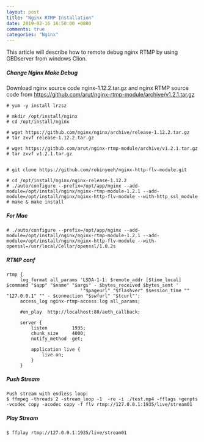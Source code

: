 ```yaml
---
layout: post
title: "Nginx RTMP Installation"
date: 2019-02-16 16:50:00 +0800
comments: true
categories: "Nginx"
---
```


This article will describe how to remote debug nginx RTMP by using GBDserver from windows Clion.

##### Change Nginx Make Debug 

Download nginx source code nginx-1.12.2.tar.gz and nginx RTMP source code from https://github.com/arut/nginx-rtmp-module/archive/v1.2.1.tar.gz

```
# yum -y install lrzsz

# mkdir /opt/install/nginx
# cd /opt/install/nginx 

# wget https://github.com/nginx/nginx/archive/release-1.12.2.tar.gz
# tar zxvf release-1.12.2.tar.gz

# wget https://github.com/arut/nginx-rtmp-module/archive/v1.2.1.tar.gz
# tar zxvf v1.2.1.tar.gz


# git clone https://github.com/robinyeeh/nginx-http-flv-module.git

# cd /opt/install/nginx/nginx-release-1.12.2
# ./auto/configure --prefix=/opt/app/nginx --add-module=/opt/install/nginx/nginx-rtmp-module-1.2.1 --add-module=/opt/install/nginx/nginx-http-flv-module --with-http_ssl_module
# make & make install
```

##### For Mac

```
# ./auto/configure --prefix=/opt/app/nginx --add-module=/opt/install/nginx/nginx-rtmp-module-1.2.1 --add-module=/opt/install/nginx/nginx-http-flv-module --with-openssl=/usr/local/Cellar/openssl/1.0.2s
```

##### RTMP conf
```
rtmp {
     log_format all_params 'LSDA-1-1: $remote_addr [$time_local] $command "$app" "$name" "$args" - $bytes_received $bytes_sent '
                           '"$pageurl" "$flashver" $session_time "" "127.0.0.1" "" - $connection "$swfurl" "$tcurl"';
     access_log nginx-rtmp-access.log all_params;

     #on_play  http://localhost:80/auth_callback;

     server {
         listen         1935;
         chunk_size     4000;
         notify_method  get;

         application live {
             live on;
         }
     }

```

##### Push Stream

```
Push stream with endless loop:
$ ffmpeg -threads 2 -stream_loop -1  -re -i ./test.mp4 -fflags +genpts  -vcodec copy -acodec copy -f flv rtmp://127.0.0.1:1935/live/stream01
```

##### Play Stream

```
$ ffplay rtmp://127.0.0.1:1935/live/stream01
```




 


